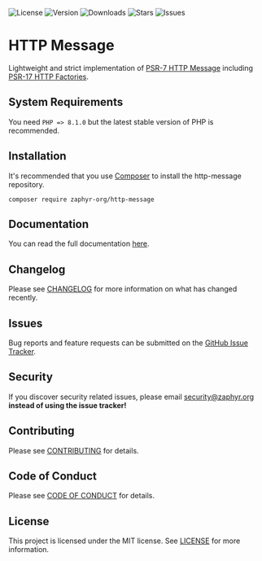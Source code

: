 ![License](https://img.shields.io/github/license/zaphyr-org/http-message?style=for-the-badge)
![Version](https://img.shields.io/packagist/v/zaphyr-org/http-message?style=for-the-badge)
![Downloads](https://img.shields.io/packagist/dt/zaphyr-org/http-message?style=for-the-badge)
![Stars](https://img.shields.io/github/stars/zaphyr-org/http-message?style=for-the-badge)
![Issues](https://img.shields.io/github/issues/zaphyr-org/http-message?style=for-the-badge)

# HTTP Message

Lightweight and strict implementation of [PSR-7 HTTP Message](https://www.php-fig.org/psr/psr-7) including
[PSR-17 HTTP Factories](https://www.php-fig.org/psr/psr-17).

## System Requirements

You need `PHP => 8.1.0` but the latest stable version of PHP is recommended.

## Installation

It's recommended that you use [Composer](https://getcomposer.org/) to install the http-message repository.

```console
composer require zaphyr-org/http-message
```

## Documentation

You can read the full documentation [here](https://zaphyr.org/docs/repositories/latest/http-message).

## Changelog

Please see [CHANGELOG](CHANGELOG.md) for more information on what has changed recently.

## Issues

Bug reports and feature requests can be submitted on
the [GitHub Issue Tracker](https://github.com/zaphyr-org/http-message/issues).

## Security

If you discover security related issues, please email security@zaphyr.org **instead of using the issue tracker!**

## Contributing

Please see [CONTRIBUTING](https://zaphyr.org/contributions) for details.

## Code of Conduct

Please see [CODE OF CONDUCT](https://zaphyr.org/contributions#code-of-conduct) for details.

## License

This project is licensed under the MIT license. See [LICENSE](LICENSE.md) for more information.

